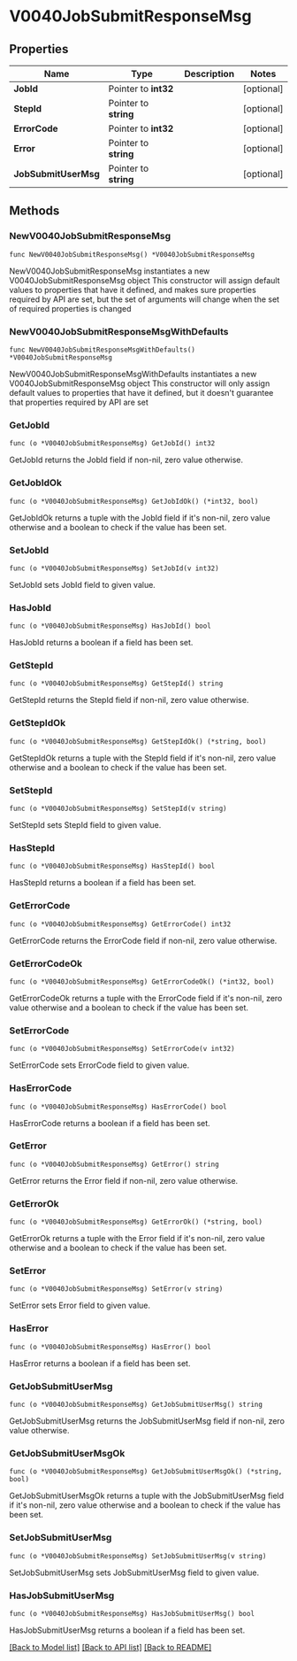 # V0040JobSubmitResponseMsg

## Properties

Name | Type | Description | Notes
------------ | ------------- | ------------- | -------------
**JobId** | Pointer to **int32** |  | [optional] 
**StepId** | Pointer to **string** |  | [optional] 
**ErrorCode** | Pointer to **int32** |  | [optional] 
**Error** | Pointer to **string** |  | [optional] 
**JobSubmitUserMsg** | Pointer to **string** |  | [optional] 

## Methods

### NewV0040JobSubmitResponseMsg

`func NewV0040JobSubmitResponseMsg() *V0040JobSubmitResponseMsg`

NewV0040JobSubmitResponseMsg instantiates a new V0040JobSubmitResponseMsg object
This constructor will assign default values to properties that have it defined,
and makes sure properties required by API are set, but the set of arguments
will change when the set of required properties is changed

### NewV0040JobSubmitResponseMsgWithDefaults

`func NewV0040JobSubmitResponseMsgWithDefaults() *V0040JobSubmitResponseMsg`

NewV0040JobSubmitResponseMsgWithDefaults instantiates a new V0040JobSubmitResponseMsg object
This constructor will only assign default values to properties that have it defined,
but it doesn't guarantee that properties required by API are set

### GetJobId

`func (o *V0040JobSubmitResponseMsg) GetJobId() int32`

GetJobId returns the JobId field if non-nil, zero value otherwise.

### GetJobIdOk

`func (o *V0040JobSubmitResponseMsg) GetJobIdOk() (*int32, bool)`

GetJobIdOk returns a tuple with the JobId field if it's non-nil, zero value otherwise
and a boolean to check if the value has been set.

### SetJobId

`func (o *V0040JobSubmitResponseMsg) SetJobId(v int32)`

SetJobId sets JobId field to given value.

### HasJobId

`func (o *V0040JobSubmitResponseMsg) HasJobId() bool`

HasJobId returns a boolean if a field has been set.

### GetStepId

`func (o *V0040JobSubmitResponseMsg) GetStepId() string`

GetStepId returns the StepId field if non-nil, zero value otherwise.

### GetStepIdOk

`func (o *V0040JobSubmitResponseMsg) GetStepIdOk() (*string, bool)`

GetStepIdOk returns a tuple with the StepId field if it's non-nil, zero value otherwise
and a boolean to check if the value has been set.

### SetStepId

`func (o *V0040JobSubmitResponseMsg) SetStepId(v string)`

SetStepId sets StepId field to given value.

### HasStepId

`func (o *V0040JobSubmitResponseMsg) HasStepId() bool`

HasStepId returns a boolean if a field has been set.

### GetErrorCode

`func (o *V0040JobSubmitResponseMsg) GetErrorCode() int32`

GetErrorCode returns the ErrorCode field if non-nil, zero value otherwise.

### GetErrorCodeOk

`func (o *V0040JobSubmitResponseMsg) GetErrorCodeOk() (*int32, bool)`

GetErrorCodeOk returns a tuple with the ErrorCode field if it's non-nil, zero value otherwise
and a boolean to check if the value has been set.

### SetErrorCode

`func (o *V0040JobSubmitResponseMsg) SetErrorCode(v int32)`

SetErrorCode sets ErrorCode field to given value.

### HasErrorCode

`func (o *V0040JobSubmitResponseMsg) HasErrorCode() bool`

HasErrorCode returns a boolean if a field has been set.

### GetError

`func (o *V0040JobSubmitResponseMsg) GetError() string`

GetError returns the Error field if non-nil, zero value otherwise.

### GetErrorOk

`func (o *V0040JobSubmitResponseMsg) GetErrorOk() (*string, bool)`

GetErrorOk returns a tuple with the Error field if it's non-nil, zero value otherwise
and a boolean to check if the value has been set.

### SetError

`func (o *V0040JobSubmitResponseMsg) SetError(v string)`

SetError sets Error field to given value.

### HasError

`func (o *V0040JobSubmitResponseMsg) HasError() bool`

HasError returns a boolean if a field has been set.

### GetJobSubmitUserMsg

`func (o *V0040JobSubmitResponseMsg) GetJobSubmitUserMsg() string`

GetJobSubmitUserMsg returns the JobSubmitUserMsg field if non-nil, zero value otherwise.

### GetJobSubmitUserMsgOk

`func (o *V0040JobSubmitResponseMsg) GetJobSubmitUserMsgOk() (*string, bool)`

GetJobSubmitUserMsgOk returns a tuple with the JobSubmitUserMsg field if it's non-nil, zero value otherwise
and a boolean to check if the value has been set.

### SetJobSubmitUserMsg

`func (o *V0040JobSubmitResponseMsg) SetJobSubmitUserMsg(v string)`

SetJobSubmitUserMsg sets JobSubmitUserMsg field to given value.

### HasJobSubmitUserMsg

`func (o *V0040JobSubmitResponseMsg) HasJobSubmitUserMsg() bool`

HasJobSubmitUserMsg returns a boolean if a field has been set.


[[Back to Model list]](../README.md#documentation-for-models) [[Back to API list]](../README.md#documentation-for-api-endpoints) [[Back to README]](../README.md)



